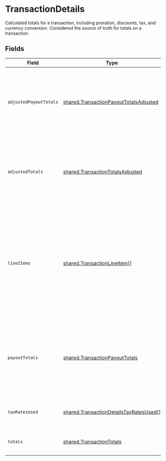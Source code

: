 # TransactionDetails

Calculated totals for a transaction, including proration, discounts, tax, and currency conversion. Considered the source of truth for totals on a transaction.


## Fields

| Field                                                                                                                                                                                   | Type                                                                                                                                                                                    | Required                                                                                                                                                                                | Description                                                                                                                                                                             |
| --------------------------------------------------------------------------------------------------------------------------------------------------------------------------------------- | --------------------------------------------------------------------------------------------------------------------------------------------------------------------------------------- | --------------------------------------------------------------------------------------------------------------------------------------------------------------------------------------- | --------------------------------------------------------------------------------------------------------------------------------------------------------------------------------------- |
| `adjustedPayoutTotals`                                                                                                                                                                  | [shared.TransactionPayoutTotalsAdjusted](../../../sdk/models/shared/transactionpayouttotalsadjusted.md)                                                                                 | :heavy_minus_sign:                                                                                                                                                                      | Breakdown of the payout total for a transaction after adjustments. `null` until the transaction is `completed`.                                                                         |
| `adjustedTotals`                                                                                                                                                                        | [shared.TransactionTotalsAdjusted](../../../sdk/models/shared/transactiontotalsadjusted.md)                                                                                             | :heavy_minus_sign:                                                                                                                                                                      | Breakdown of the payout totals for a transaction after adjustments. `null` until the transaction is `completed`.                                                                        |
| `lineItems`                                                                                                                                                                             | [shared.TransactionLineItem](../../../sdk/models/shared/transactionlineitem.md)[]                                                                                                       | :heavy_minus_sign:                                                                                                                                                                      | Information about line items for this transaction. Different from transaction `items` as they include totals calculated by Paddle. Considered the source of truth for line item totals. |
| `payoutTotals`                                                                                                                                                                          | [shared.TransactionPayoutTotals](../../../sdk/models/shared/transactionpayouttotals.md)                                                                                                 | :heavy_minus_sign:                                                                                                                                                                      | Breakdown of the payout total for a transaction. `null` until the transaction is `completed`. Returned in your payout currency.                                                         |
| `taxRatesUsed`                                                                                                                                                                          | [shared.TransactionDetailsTaxRatesUsed](../../../sdk/models/shared/transactiondetailstaxratesused.md)[]                                                                                 | :heavy_minus_sign:                                                                                                                                                                      | List of tax rates applied for this transaction.                                                                                                                                         |
| `totals`                                                                                                                                                                                | [shared.TransactionTotals](../../../sdk/models/shared/transactiontotals.md)                                                                                                             | :heavy_minus_sign:                                                                                                                                                                      | Breakdown of the total for a transaction.                                                                                                                                               |